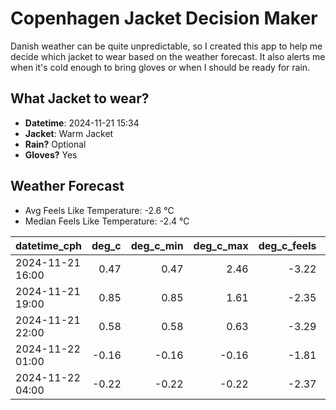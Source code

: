 
# Copenhagen Jacket Decision Maker

Danish weather can be quite unpredictable, so I created this app to help me decide which jacket to wear based on the weather forecast. 
It also alerts me when it's cold enough to bring gloves or when I should be ready for rain.

## What Jacket to wear?

- **Datetime**: 2024-11-21 15:34
- **Jacket**: Warm Jacket
- **Rain?** Optional
- **Gloves?** Yes

## Weather Forecast
- Avg Feels Like Temperature: -2.6 °C
- Median Feels Like Temperature: -2.4 °C

| datetime_cph     |   deg_c |   deg_c_min |   deg_c_max |   deg_c_feels | weather   | wind   | rain   |
|:-----------------|--------:|------------:|------------:|--------------:|:----------|:-------|:-------|
| 2024-11-21 16:00 |    0.47 |        0.47 |        2.46 |         -3.22 | Clouds    | Low    | None   |
| 2024-11-21 19:00 |    0.85 |        0.85 |        1.61 |         -2.35 | Rain      | Low    | Low    |
| 2024-11-21 22:00 |    0.58 |        0.58 |        0.63 |         -3.29 | Clouds    | Low    | None   |
| 2024-11-22 01:00 |   -0.16 |       -0.16 |       -0.16 |         -1.81 | Clouds    | Low    | None   |
| 2024-11-22 04:00 |   -0.22 |       -0.22 |       -0.22 |         -2.37 | Clouds    | Low    | None   |
        
